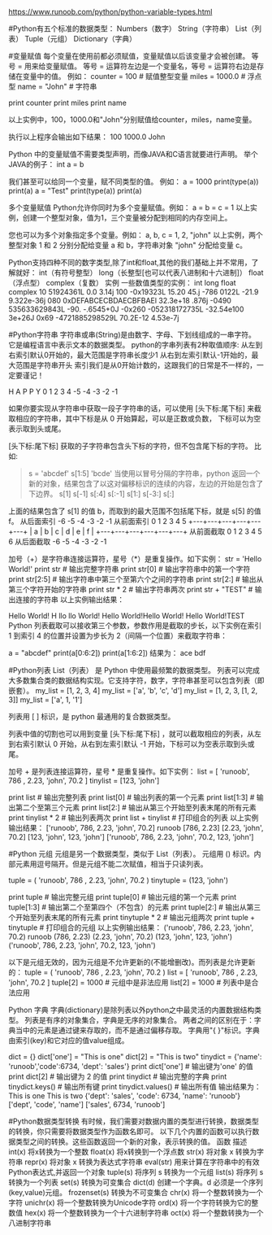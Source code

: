 https://www.runoob.com/python/python-variable-types.html

#Python有五个标准的数据类型：
Numbers（数字）
String（字符串）
List（列表）
Tuple（元组）
Dictionary（字典）

#变量赋值
每个变量在使用前都必须赋值，变量赋值以后该变量才会被创建。
等号 = 用来给变量赋值。
等号 = 运算符左边是一个变量名，等号 = 运算符右边是存储在变量中的值。
例如：
counter = 100 # 赋值整型变量
miles = 1000.0 # 浮点型
name = "John" # 字符串

print counter
print miles
print name

以上实例中，100，1000.0和"John"分别赋值给counter，miles，name变量。

执行以上程序会输出如下结果：
100
1000.0
John

Python 中的变量赋值不需要类型声明，而像JAVA和C语言就要进行声明。
举个JAVA的例子： int a = b

我们甚至可以给同一个变量，赋不同类型的值。
例如：
a = 1000
print(type(a))
print(a)
a = "Test"
print(type(a))
print(a)


多个变量赋值
Python允许你同时为多个变量赋值。例如：
a = b = c = 1
以上实例，创建一个整型对象，值为1，三个变量被分配到相同的内存空间上。

您也可以为多个对象指定多个变量。例如：
a, b, c = 1, 2, "john"
以上实例，两个整型对象 1 和 2 分别分配给变量 a 和 b，字符串对象 "john" 分配给变量 c。


Python支持四种不同的数字类型,除了int和float,其他的我们基础上并不常用，了解就好：
int（有符号整型）
long（长整型[也可以代表八进制和十六进制]）
float（浮点型）
complex（复数）
实例
一些数值类型的实例：
int	long	float	complex
10	51924361L	0.0	3.14j
100	-0x19323L	15.20	45.j
-786	0122L	-21.9	9.322e-36j
080	0xDEFABCECBDAECBFBAEl	32.3e+18	.876j
-0490	535633629843L	-90.	-.6545+0J
-0x260	-052318172735L	-32.54e100	3e+26J
0x69	-4721885298529L	70.2E-12	4.53e-7j

#Python字符串
字符串或串(String)是由数字、字母、下划线组成的一串字符。
它是编程语言中表示文本的数据类型。
python的字串列表有2种取值顺序:
从左到右索引默认0开始的，最大范围是字符串长度少1
从右到左索引默认-1开始的，最大范围是字符串开头
索引我们是从0开始计数的，这跟我们的日常是不一样的，一定要谨记！

H   A   P   P   Y
0   1   2   3   4
-5  -4  -3  -2  -1

如果你要实现从字符串中获取一段子字符串的话，可以使用 [头下标:尾下标] 来截取相应的字符串，其中下标是从 0 开始算起，可以是正数或负数，
下标可以为空表示取到头或尾。

[头下标:尾下标] 获取的子字符串包含头下标的字符，但不包含尾下标的字符。
比如:
> s = 'abcdef'
> s[1:5]
'bcde'
当使用以冒号分隔的字符串，python 返回一个新的对象，结果包含了以这对偏移标识的连续的内容，左边的开始是包含了下边界。
>s[1]
>s[-1]
>s[:4]
>s[:-1]
>s[1:]
>s[-3:]
>s[:]

上面的结果包含了 s[1] 的值 b，而取到的最大范围不包括尾下标，就是 s[5] 的值 f。
从后面索引    -6  -5  -4  -3  -2  -1
从前面索引     0   1   2   3   4   5
            +---+---+---+---+---+---+
            | a | b | c | d | e | f |
            +---+---+---+---+---+---+
从前面截取   0   1   2   3   4   5   6
从后面截取  -6  -5  -4  -3  -2  -1

加号（+）是字符串连接运算符，星号（*）是重复操作。如下实例：
str = 'Hello World!'
print str           # 输出完整字符串
print str[0]        # 输出字符串中的第一个字符
print str[2:5]      # 输出字符串中第三个至第六个之间的字符串
print str[2:]       # 输出从第三个字符开始的字符串
print str * 2       # 输出字符串两次
print str + "TEST"  # 输出连接的字符串
以上实例输出结果：

Hello World!
H
llo
llo World!
Hello World!Hello World!
Hello World!TEST
Python 列表截取可以接收第三个参数，参数作用是截取的步长，以下实例在索引 1 到索引 4 的位置并设置为步长为 2（间隔一个位置）来截取字符串：

a = "abcdef"
print(a[0:6:2])
print(a[1:6:2])
结果为：
ace
bdf

#Python列表
List（列表） 是 Python 中使用最频繁的数据类型。
列表可以完成大多数集合类的数据结构实现。它支持字符，数字，字符串甚至可以包含列表（即嵌套）。
my_list = [1, 2, 3, 4]
my_list = ['a', 'b', 'c', 'd']
my_list = [1, 2, 3, [1, 2, 3]]
my_list = ['a', 1, '1']

列表用 [ ] 标识，是 python 最通用的复合数据类型。

列表中值的切割也可以用到变量 [头下标:尾下标] ，就可以截取相应的列表，从左到右索引默认 0 开始，从右到左索引默认 -1 开始，下标可以为空表示取到头或尾。


加号 + 是列表连接运算符，星号 * 是重复操作。如下实例：
list = [ 'runoob', 786 , 2.23, 'john', 70.2 ]
tinylist = [123, 'john']
 
print list               # 输出完整列表
print list[0]            # 输出列表的第一个元素
print list[1:3]          # 输出第二个至第三个元素 
print list[2:]           # 输出从第三个开始至列表末尾的所有元素
print tinylist * 2       # 输出列表两次
print list + tinylist    # 打印组合的列表
以上实例输出结果：
['runoob', 786, 2.23, 'john', 70.2]
runoob
[786, 2.23]
[2.23, 'john', 70.2]
[123, 'john', 123, 'john']
['runoob', 786, 2.23, 'john', 70.2, 123, 'john']

#Python 元组
元组是另一个数据类型，类似于 List（列表）。
元组用 () 标识。内部元素用逗号隔开。但是元组不能二次赋值，相当于只读列表。
 
tuple = ( 'runoob', 786 , 2.23, 'john', 70.2 )
tinytuple = (123, 'john')
 
print tuple               # 输出完整元组
print tuple[0]            # 输出元组的第一个元素
print tuple[1:3]          # 输出第二个至第四个（不包含）的元素 
print tuple[2:]           # 输出从第三个开始至列表末尾的所有元素
print tinytuple * 2       # 输出元组两次
print tuple + tinytuple   # 打印组合的元组
以上实例输出结果：
('runoob', 786, 2.23, 'john', 70.2)
runoob
(786, 2.23)
(2.23, 'john', 70.2)
(123, 'john', 123, 'john')
('runoob', 786, 2.23, 'john', 70.2, 123, 'john')

以下是元组无效的，因为元组是不允许更新的(不能增删改)。而列表是允许更新的：
tuple = ( 'runoob', 786 , 2.23, 'john', 70.2 )
list = [ 'runoob', 786 , 2.23, 'john', 70.2 ]
tuple[2] = 1000    # 元组中是非法应用
list[2] = 1000     # 列表中是合法应用

Python 字典
字典(dictionary)是除列表以外python之中最灵活的内置数据结构类型。
列表是有序的对象集合，字典是无序的对象集合。
两者之间的区别在于：字典当中的元素是通过键来存取的，而不是通过偏移存取。
字典用"{ }"标识。字典由索引(key)和它对应的值value组成。

dict = {}
dict['one'] = "This is one"
dict[2] = "This is two"
tinydict = {'name': 'runoob','code':6734, 'dept': 'sales'}
print dict['one']          # 输出键为'one' 的值
print dict[2]              # 输出键为 2 的值
print tinydict             # 输出完整的字典
print tinydict.keys()      # 输出所有键
print tinydict.values()    # 输出所有值
输出结果为：
This is one
This is two
{'dept': 'sales', 'code': 6734, 'name': 'runoob'}
['dept', 'code', 'name']
['sales', 6734, 'runoob']

#Python数据类型转换
有时候，我们需要对数据内置的类型进行转换，数据类型的转换，你只需要将数据类型作为函数名即可。
以下几个内置的函数可以执行数据类型之间的转换。这些函数返回一个新的对象，表示转换的值。
函数	        描述
int(x)          将x转换为一个整数
float(x)        将x转换到一个浮点数
str(x)          将对象 x 转换为字符串
repr(x)         将对象 x 转换为表达式字符串
eval(str)       用来计算在字符串中的有效Python表达式,并返回一个对象
tuple(s)        将序列 s 转换为一个元组
list(s)         将序列 s 转换为一个列表
set(s)          转换为可变集合
dict(d)         创建一个字典。d 必须是一个序列 (key,value)元组。
frozenset(s)    转换为不可变集合
chr(x)          将一个整数转换为一个字符
unichr(x)       将一个整数转换为Unicode字符
ord(x)          将一个字符转换为它的整数值
hex(x)          将一个整数转换为一个十六进制字符串
oct(x)          将一个整数转换为一个八进制字符串

